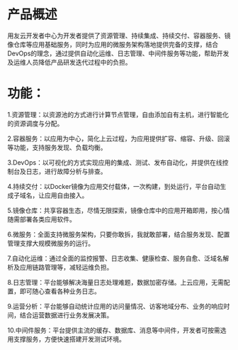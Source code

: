 # 产品概述

用友云开发者中心为开发者提供了资源管理、持续集成、持续交付、容器服务、镜像仓库等应用基础服务，同时为应用的微服务架构落地提供完备的支撑，结合DevOps的理念，通过提供自动化运维、日志管理、中间件服务等功能，帮助开发及运维人员降低产品研发迭代过程中的负担。


# 功能：


1.资源管理：以资源池的方式进行计算节点管理，自由添加自有主机，进行智能化的资源调度与分配。

2.容器服务：以应用为中心，简化上云过程，为应用提供扩容、缩容、升级、回滚等功能，支持服务发现、负载均衡。

3.DevOps：以可视化的方式实现应用的集成、测试、发布自动化，并提供在线控制台及日志，进行故障分析与排查。

4.持续交付：以Docker镜像为应用交付载体，一次构建，到处运行，平台自动生成子域名，让应用自由接入。

5.镜像仓库：共享容器生态，尽情无限探索，镜像仓库中的应用开箱即用，按心情随需部署各类应用软件。

6.微服务：全面支持微服务架构，只要你敢拆，我就敢部署，结合服务发现、配置管理支撑大规模微服务的运行。

7.自动化运维：通过全面的监控报警、日志收集、健康检查、服务自愈、泛域名解析及应用链路管理等，减轻运维负担。

8.日志管理：平台能够解决海量日志处理难题，数据加密存储。上云应用，无需配置，即可随心查看各种业务日志。

9.运营分析：平台能够自动统计应用的访问量情况、访客地域分布、业务的响应时间，结合运营数据进行业务发展决策。

10.中间件服务：平台提供主流的缓存、数据库、消息等中间件，开发者可按需选用支撑服务，方便快速搭建开发测试环境。
